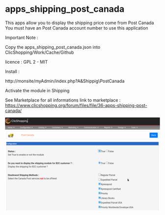 # apps_shipping_post_canada

This apps allow you to display the shipping price come from Post Canada
You must have an Post Canada account number to use this application


Important Note :

Copy the apps_shipping_post_canada.json into ClicShopping/Work/Cache/Github

licence  : GPL 2 - MIT

Install :

http://monsite/myAdmin/index.php?A&Shippig\PostCanada

Activate the module in Shipping

See Marketplace for all informations
link to marketplace : https://www.clicshopping.org/forum/files/file/36-apps-shipping-post-canada/

![postcanada](https://github.com/ClicShoppingOfficialModulesV3/apps_shipping_post_canada/blob/master/ModuleInfosJson/postcanada.png)


